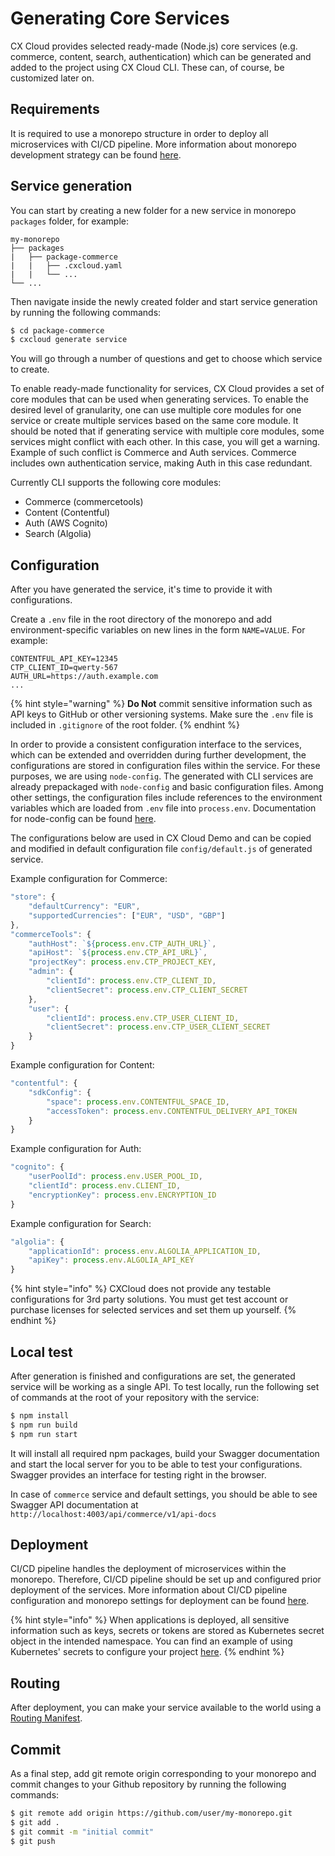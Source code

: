 # Generating Core Services

CX Cloud provides selected ready-made \(Node.js\) core services \(e.g. commerce, content, search, authentication\) which can be generated and added to the project using CX Cloud CLI. These can, of course, be customized later on. 

## Requirements

It is required to use a monorepo structure in order to deploy all microservices with CI/CD pipeline. More information about monorepo development strategy can be found [here](../../guides/application-development/create-a-git-repository.md).

## Service generation

You can start by creating a new folder for a new service in monorepo `packages` folder, for example:

```text
my-monorepo
├── packages
|   ├── package-commerce
|   |   ├── .cxcloud.yaml
|   |   └── ...
└── ...
```

Then navigate inside the newly created folder and start service generation by running the following commands:

```bash
$ cd package-commerce
$ cxcloud generate service
```

You will go through a number of questions and get to choose which service to create.

To enable ready-made functionality for services, CX Cloud provides a set of core modules that can be used when generating services. To enable the desired level of granularity, one can use multiple core modules for one service or create multiple services based on the same core module. It should be noted that if generating service with multiple core modules, some services might conflict with each other. In this case, you will get a warning. Example of such conflict is Commerce and Auth services. Commerce includes own authentication service, making Auth in this case redundant.

Currently CLI supports the following core modules:

* Commerce \(commercetools\)
* Content \(Contentful\)
* Auth \(AWS Cognito\)
* Search \(Algolia\)

## Configuration

After you have generated the service, it's time to provide it with configurations.

Create a `.env` file in the root directory of the monorepo and add environment-specific variables on new lines in the form `NAME=VALUE`. For example:

```text
CONTENTFUL_API_KEY=12345
CTP_CLIENT_ID=qwerty-567
AUTH_URL=https://auth.example.com
...
```

{% hint style="warning" %}
**Do Not** commit sensitive information such as API keys to GitHub or other versioning systems. Make sure the `.env` file is included in `.gitignore` of the root folder.
{% endhint %}

In order to provide a consistent configuration interface to the services, which can be extended and overridden during further development, the configurations are stored in configuration files within the service. For these purposes, we are using `node-config`. The generated with CLI services are already prepackaged with `node-config` and basic configuration files. Among other settings, the configuration files include references to the environment variables which are loaded from `.env` file into `process.env`. Documentation for node-config can be found [here](https://www.npmjs.com/package/config).

The configurations below are used in CX Cloud Demo and can be copied and modified in default configuration file `config/default.js` of generated service.

Example configuration for Commerce:

```javascript
"store": {
    "defaultCurrency": "EUR",
    "supportedCurrencies": ["EUR", "USD", "GBP"]
},
"commerceTools": {
    "authHost": `${process.env.CTP_AUTH_URL}`,
    "apiHost": `${process.env.CTP_API_URL}`,
    "projectKey": process.env.CTP_PROJECT_KEY,
    "admin": {
        "clientId": process.env.CTP_CLIENT_ID,
        "clientSecret": process.env.CTP_CLIENT_SECRET
    },
    "user": {
        "clientId": process.env.CTP_USER_CLIENT_ID,
        "clientSecret": process.env.CTP_USER_CLIENT_SECRET
    }
}
```

Example configuration for Content:

```javascript
"contentful": {
    "sdkConfig": {
        "space": process.env.CONTENTFUL_SPACE_ID,
        "accessToken": process.env.CONTENTFUL_DELIVERY_API_TOKEN
    }
}
```

Example configuration for Auth:

```javascript
"cognito": {
    "userPoolId": process.env.USER_POOL_ID,
    "clientId": process.env.CLIENT_ID,
    "encryptionKey": process.env.ENCRYPTION_ID
}
```

Example configuration for Search:

```javascript
"algolia": {
    "applicationId": process.env.ALGOLIA_APPLICATION_ID,
    "apiKey": process.env.ALGOLIA_API_KEY
}
```

{% hint style="info" %}
CXCloud does not provide any testable configurations for 3rd party solutions. You must get test account or purchase licenses for selected services and set them up yourself.
{% endhint %}

## Local test

After generation is finished and configurations are set, the generated service will be working as a single API. To test locally, run the following set of commands at the root of your repository with the service:

```bash
$ npm install
$ npm run build
$ npm run start
```

It will install all required npm packages, build your Swagger documentation and start the local server for you to be able to test your configurations. Swagger provides an interface for testing right in the browser.

In case of `commerce` service and default settings, you should be able to see Swagger API documentation at `http://localhost:4003/api/commerce/v1/api-docs`

## Deployment

CI/CD pipeline handles the deployment of microservices within the monorepo. Therefore, CI/CD pipeline should be set up and configured prior deployment of the services. More information about CI/CD pipeline configuration and monorepo settings for deployment can be found [here](configuring-cicd.md).

{% hint style="info" %}
When applications is deployed, all sensitive information such as keys, secrets or tokens are stored as Kubernetes secret object in the intended namespace. You can find an example of using Kubernetes' secrets to configure your project [here](../../guides/managing-infrastructure/storing-secrets-in-kubernetes.md#example-storing-and-using-secrets-in-nodejs-and-node-config-module).
{% endhint %}

## Routing

After deployment, you can make your service available to the world using a [Routing Manifest](routing-manifest.md).

## Commit

As a final step, add git remote origin corresponding to your monorepo and commit changes to your Github repository by running the following commands:

```bash
$ git remote add origin https://github.com/user/my-monorepo.git
$ git add .
$ git commit -m "initial commit"
$ git push
```

